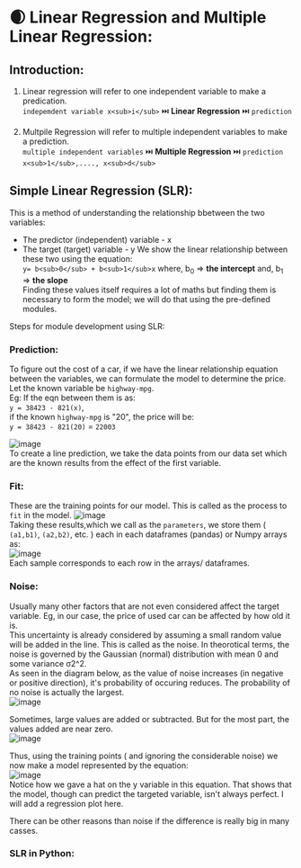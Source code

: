 # 🌒 Linear Regression and Multiple Linear Regression: 

## Introduction:
1) Linear regression will refer to one independent variable to make a predication.  
    `indepemdent variable x<sub>i</sub>` ⏭️ **Linear Regression** ⏭️ `prediction`
   
2) Multpile Regression will refer to multiple independent variables to make a prediction.  
    `multiple independent variables`     ⏭️ **Multiple Regression** ⏭️ `prediction`
   `x<sub>1</sub>,...., x<sub>d</sub>`

## Simple Linear Regression (SLR):
This is a method of understanding the relationship bbetween the two variables:  
- The predictor (independent) variable - x
- The target (target) variable - y
We show the linear relationship between these two using the equation:  
          `y= b<sub>0</sub> + b<sub>1</sub>x`
  where,
  b<sub>0</sub> => **the intercept** and,
  b<sub>1</sub> => **the slope**  
Finding these values itself requires a lot of maths but finding them is necessary to form the model; we will do that using the pre-defined modules.

Steps for module development using SLR:  
### Prediction: 
To figure out the cost of a car, if we have the linear relationship equation between the variables, we can formulate the model to determine the price. Let the known variable be `highway-mpg`.  
Eg: If the eqn between them is as:  
`y = 38423 - 821(x)`,  
if the known `highway-mpg` is "20", the price will be:  
`y = 38423 - 821(20)` = `22003`

![image](https://github.com/user-attachments/assets/219beb20-48d8-4e18-8554-5948e0d40b32)  
To create a line prediction, we take the data points from our data set which are the known results from the effect of the first variable.  

### Fit:
These are the training points for our model. This is called as the process to `fit` in the model.
![image](https://github.com/user-attachments/assets/ca40de9a-7a81-4501-880e-2285433a6dd2)  
Taking these results,which we call as the `parameters`, we store them ( `(a1,b1)`, `(a2,b2)`, etc. ) each in each dataframes (pandas) or Numpy arrays as:  
![image](https://github.com/user-attachments/assets/3925ffb1-c0bf-4379-8587-f4760b82e67f)  
Each sample corresponds to each row in the arrays/ dataframes.

### Noise:  
Usually many other factors that are not even considered affect the target variable. Eg, in our case, the price of used car can be affected by how old it is.  
This uncertainty is already considered by assuming a small random value will be added in the line. This is called as the noise. In theorotical terms, the noise is governed by the Gaussian (normal) distribution with mean 0 and some variance σ2^2.  
As seen in the diagram below, as the value of noise increases (in negative or positive direction), it's probability of occuring reduces. The probability of no noise is actually the largest.  
![image](https://github.com/user-attachments/assets/71862138-db33-4224-bce5-9c4b52eb5170)  

Sometimes, large values are added or subtracted. But for the most part, the values added are near zero.  
![image](https://github.com/user-attachments/assets/1afe9cf6-c3bc-45fa-9801-0cc66f6dfce1)  

Thus, using the training points ( and ignoring the considerable noise) we now make a model represented by the equation:  
![image](https://github.com/user-attachments/assets/81de7f5f-1861-4e46-835e-338fce997429)  
Notice how we gave a hat on the y variable in this equation. That shows that the model, though can predict the targeted variable, isn't always perfect. I will add a regression plot here.  

There can be other reasons than noise if the difference is really big in many casses.

### SLR in Python:



